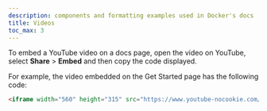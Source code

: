 ```yaml
---
description: components and formatting examples used in Docker's docs
title: Videos
toc_max: 3
---
```


To embed a YouTube video on a docs page, open the video on YouTube, select
**Share** > **Embed** and then copy the code displayed.

For example, the video embedded on the Get Started page has the following code:

```html
<iframe width="560" height="315" src="https://www.youtube-nocookie.com/embed/iqqDU2crIEQ?start=30" frameborder="0" allow="accelerometer; autoplay; encrypted-media; gyroscope; picture-in-picture" allowfullscreen></iframe>
```